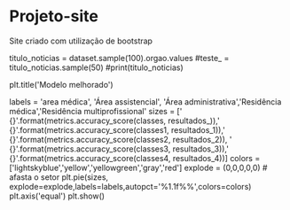 # Projeto-site
Site criado com utilização de bootstrap 

titulo_noticias = dataset.sample(100).orgao.values 
#teste_ = titulo_noticias.sample(50)
#print(titulo_noticias)

plt.title('Modelo melhorado') 

labels = 'area médica', 'Área assistencial', 'Área administrativa','Residência médica','Residência multiprofissional'
sizes = [' {}'.format(metrics.accuracy_score(classes, resultados_)),' {}'.format(metrics.accuracy_score(classes1, resultados_1)),' {}'.format(metrics.accuracy_score(classes2, resultados_2)), 
        ' {}'.format(metrics.accuracy_score(classes3, resultados_3)),' {}'.format(metrics.accuracy_score(classes4, resultados_4))]
colors = ['lightskyblue','yellow','yellowgreen','gray','red']
explode = (0,0,0,0,0) # afasta o setor
plt.pie(sizes, explode=explode,labels=labels,autopct='%1.1f%%',colors=colors)
plt.axis('equal')
plt.show()

